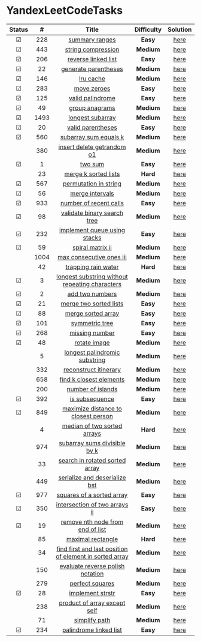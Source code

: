 # YandexLeetCodeTasks

| Status  |  #   |                                                                       Title                                                                       | **Difficulty** |                                     Solution                                      |
| :-----: | :--: | :-----------------------------------------------------------------------------------------------------------------------------------------------: | :------------: | :-------------------------------------------------------------------------------: |
| &#9745; | 228  |                                          [summary ranges](https://leetcode.com/problems/summary-ranges/)                                          |    **Easy**    | [here](https://github.com/VanjaRo/LeetCodeTasksForYandex/blob/main/tasks/228.go)  |
| &#9745; | 443  |                                      [string compression](https://leetcode.com/problems/string-compression/)                                      |   **Medium**   | [here](https://github.com/VanjaRo/LeetCodeTasksForYandex/blob/main/tasks/443.go)  |
| &#9745; | 206  |                                     [reverse linked list](https://leetcode.com/problems/reverse-linked-list/)                                     |    **Easy**    | [here](https://github.com/VanjaRo/LeetCodeTasksForYandex/blob/main/tasks/206.go)  |
| &#9745; |  22  |                                    [generate parentheses](https://leetcode.com/problems/generate-parentheses/)                                    |   **Medium**   |  [here](https://github.com/VanjaRo/LeetCodeTasksForYandex/blob/main/tasks/22.go)  |
| &#9745; | 146  |                                               [lru cache](https://leetcode.com/problems/lru-cache/)                                               |   **Medium**   | [here](https://github.com/VanjaRo/LeetCodeTasksForYandex/blob/main/tasks/146.go)  |
| &#9745; | 283  |                                             [move zeroes](https://leetcode.com/problems/move-zeroes/)                                             |    **Easy**    | [here](https://github.com/VanjaRo/LeetCodeTasksForYandex/blob/main/tasks/283.go)  |
| &#9745; | 125  |                                        [valid palindrome](https://leetcode.com/problems/valid-palindrome/)                                        |    **Easy**    | [here](https://github.com/VanjaRo/LeetCodeTasksForYandex/blob/main/tasks/125.go)  |
| &#9745; |  49  |                                          [group anagrams](https://leetcode.com/problems/group-anagrams/)                                          |   **Medium**   |  [here](https://github.com/VanjaRo/LeetCodeTasksForYandex/blob/main/tasks/49.go)  |
| &#9745; | 1493 |                       [longest subarray](https://leetcode.com/problems/longest-subarray-of-1s-after-deleting-one-element/)                        |   **Medium**   | [here](https://github.com/VanjaRo/LeetCodeTasksForYandex/blob/main/tasks/1493.go) |
| &#9745; |  20  |                                       [valid parentheses](https://leetcode.com/problems/valid-parentheses/)                                       |    **Easy**    |  [here](https://github.com/VanjaRo/LeetCodeTasksForYandex/blob/main/tasks/20.go)  |
| &#9745; | 560  |                                   [subarray sum equals k](https://leetcode.com/problems/subarray-sum-equals-k/)                                   |   **Medium**   | [here](https://github.com/VanjaRo/LeetCodeTasksForYandex/blob/main/tasks/560.go)  |
|  | 380  |                              [insert delete getrandom o1](https://leetcode.com/problems/insert-delete-getrandom-o1/)                              |   **Medium**   | [here](https://github.com/VanjaRo/LeetCodeTasksForYandex/blob/main/tasks/380.go)  |
| &#9745; |  1   |                                                 [two sum](https://leetcode.com/problems/two-sum/)                                                 |    **Easy**    |  [here](https://github.com/VanjaRo/LeetCodeTasksForYandex/blob/main/tasks/1.go)   |
|  |  23  |                                    [merge k sorted lists](https://leetcode.com/problems/merge-k-sorted-lists/)                                    |    **Hard**    |  [here](https://github.com/VanjaRo/LeetCodeTasksForYandex/blob/main/tasks/23.go)  |
| &#9745; | 567  |                                   [permutation in string](https://leetcode.com/problems/permutation-in-string/)                                   |   **Medium**   | [here](https://github.com/VanjaRo/LeetCodeTasksForYandex/blob/main/tasks/567.go)  |
| &#9745; |  56  |                                         [merge intervals](https://leetcode.com/problems/merge-intervals/)                                         |   **Medium**   |  [here](https://github.com/VanjaRo/LeetCodeTasksForYandex/blob/main/tasks/56.go)  |
| &#9745; | 933  |                                  [number of recent calls](https://leetcode.com/problems/number-of-recent-calls/)                                  |    **Easy**    | [here](https://github.com/VanjaRo/LeetCodeTasksForYandex/blob/main/tasks/933.go)  |
| &#9745; |  98  |                             [validate binary search tree](https://leetcode.com/problems/validate-binary-search-tree/)                             |   **Medium**   |  [here](https://github.com/VanjaRo/LeetCodeTasksForYandex/blob/main/tasks/98.go)  |
| &#9745; | 232  |                            [implement queue using stacks](https://leetcode.com/problems/implement-queue-using-stacks/)                            |    **Easy**    | [here](https://github.com/VanjaRo/LeetCodeTasksForYandex/blob/main/tasks/232.go)  |
| &#9745; |  59  |                                        [spiral matrix ii](https://leetcode.com/problems/spiral-matrix-ii/)                                        |   **Medium**   |  [here](https://github.com/VanjaRo/LeetCodeTasksForYandex/blob/main/tasks/59.go)  |
|  | 1004 |                                [max consecutive ones iii](https://leetcode.com/problems/max-consecutive-ones-iii/)                                |   **Medium**   | [here](https://github.com/VanjaRo/LeetCodeTasksForYandex/blob/main/tasks/1004.go) |
|  |  42  |                                     [trapping rain water](https://leetcode.com/problems/trapping-rain-water/)                                     |    **Hard**    |  [here](https://github.com/VanjaRo/LeetCodeTasksForYandex/blob/main/tasks/42.go)  |
| &#9745; |  3   |          [longest substring without repeating characters](https://leetcode.com/problems/longest-substring-without-repeating-characters/)          |   **Medium**   |  [here](https://github.com/VanjaRo/LeetCodeTasksForYandex/blob/main/tasks/3.go)   |
| &#9745; |  2   |                                         [add two numbers](https://leetcode.com/problems/add-two-numbers/)                                         |   **Medium**   |  [here](https://github.com/VanjaRo/LeetCodeTasksForYandex/blob/main/tasks/2.go)   |
| &#9745; |  21  |                                  [merge two sorted lists](https://leetcode.com/problems/merge-two-sorted-lists/)                                  |    **Easy**    |  [here](https://github.com/VanjaRo/LeetCodeTasksForYandex/blob/main/tasks/21.go)  |
| &#9745; |  88  |                                      [merge sorted array](https://leetcode.com/problems/merge-sorted-array/)                                      |    **Easy**    |  [here](https://github.com/VanjaRo/LeetCodeTasksForYandex/blob/main/tasks/88.go)  |
| &#9745; | 101  |                                          [symmetric tree](https://leetcode.com/problems/symmetric-tree/)                                          |    **Easy**    | [here](https://github.com/VanjaRo/LeetCodeTasksForYandex/blob/main/tasks/101.go)  |
| &#9745; | 268  |                                          [missing number](https://leetcode.com/problems/missing-number/)                                          |    **Easy**    | [here](https://github.com/VanjaRo/LeetCodeTasksForYandex/blob/main/tasks/268.go)  |
| &#9745; |  48  |                                            [rotate image](https://leetcode.com/problems/rotate-image/)                                            |   **Medium**   |  [here](https://github.com/VanjaRo/LeetCodeTasksForYandex/blob/main/tasks/48.go)  |
|  |  5   |                           [longest palindromic substring](https://leetcode.com/problems/longest-palindromic-substring/)                           |   **Medium**   |  [here](https://github.com/VanjaRo/LeetCodeTasksForYandex/blob/main/tasks/5.go)   |
|  | 332  |                                   [reconstruct itinerary](https://leetcode.com/problems/reconstruct-itinerary/)                                   |   **Medium**   | [here](https://github.com/VanjaRo/LeetCodeTasksForYandex/blob/main/tasks/332.go)  |
|  | 658  |                                 [find k closest elements](https://leetcode.com/problems/find-k-closest-elements/)                                 |   **Medium**   | [here](https://github.com/VanjaRo/LeetCodeTasksForYandex/blob/main/tasks/658.go)  |
|  | 200  |                                       [number of islands](https://leetcode.com/problems/number-of-islands/)                                       |   **Medium**   | [here](https://github.com/VanjaRo/LeetCodeTasksForYandex/blob/main/tasks/200.go)  |
| &#9745; | 392  |                                          [is subsequence](https://leetcode.com/problems/is-subsequence/)                                          |    **Easy**    | [here](https://github.com/VanjaRo/LeetCodeTasksForYandex/blob/main/tasks/392.go)  |
| &#9745; | 849  |                     [maximize distance to closest person](https://leetcode.com/problems/maximize-distance-to-closest-person/)                     |   **Medium**   | [here](https://github.com/VanjaRo/LeetCodeTasksForYandex/blob/main/tasks/849.go)  |
|  |  4   |                             [median of two sorted arrays](https://leetcode.com/problems/median-of-two-sorted-arrays/)                             |    **Hard**    |  [here](https://github.com/VanjaRo/LeetCodeTasksForYandex/blob/main/tasks/4.go)   |
|  | 974  |                            [subarray sums divisible by k](https://leetcode.com/problems/subarray-sums-divisible-by-k/)                            |   **Medium**   | [here](https://github.com/VanjaRo/LeetCodeTasksForYandex/blob/main/tasks/974.go)  |
|  |  33  |                          [search in rotated sorted array](https://leetcode.com/problems/search-in-rotated-sorted-array/)                          |   **Medium**   |  [here](https://github.com/VanjaRo/LeetCodeTasksForYandex/blob/main/tasks/33.go)  |
|  | 449  |                           [serialize and deserialize bst](https://leetcode.com/problems/serialize-and-deserialize-bst/)                           |   **Medium**   | [here](https://github.com/VanjaRo/LeetCodeTasksForYandex/blob/main/tasks/449.go)  |
| &#9745; | 977  |                               [squares of a sorted array](https://leetcode.com/problems/squares-of-a-sorted-array/)                               |    **Easy**    | [here](https://github.com/VanjaRo/LeetCodeTasksForYandex/blob/main/tasks/977.go)  |
| &#9745; | 350  |                           [intersection of two arrays ii](https://leetcode.com/problems/intersection-of-two-arrays-ii/)                           |    **Easy**    | [here](https://github.com/VanjaRo/LeetCodeTasksForYandex/blob/main/tasks/350.go)  |
| &#9745; |  19  |                        [remove nth node from end of list](https://leetcode.com/problems/remove-nth-node-from-end-of-list/)                        |   **Medium**   |  [here](https://github.com/VanjaRo/LeetCodeTasksForYandex/blob/main/tasks/19.go)  |
|  |  85  |                                       [maximal rectangle](https://leetcode.com/problems/maximal-rectangle/)                                       |    **Hard**    |  [here](https://github.com/VanjaRo/LeetCodeTasksForYandex/blob/main/tasks/85.go)  |
|  |  34  | [find first and last position of element in sorted array](https://leetcode.com/problems/find-first-and-last-position-of-element-in-sorted-array/) |   **Medium**   |  [here](https://github.com/VanjaRo/LeetCodeTasksForYandex/blob/main/tasks/34.go)  |
|  | 150  |                        [evaluate reverse polish notation](https://leetcode.com/problems/evaluate-reverse-polish-notation/)                        |   **Medium**   | [here](https://github.com/VanjaRo/LeetCodeTasksForYandex/blob/main/tasks/150.go)  |
|  | 279  |                                         [perfect squares](https://leetcode.com/problems/perfect-squares/)                                         |   **Medium**   | [here](https://github.com/VanjaRo/LeetCodeTasksForYandex/blob/main/tasks/279.go)  |
| &#9745; |  28  |                                        [implement strstr](https://leetcode.com/problems/implement-strstr/)                                        |    **Easy**    |  [here](https://github.com/VanjaRo/LeetCodeTasksForYandex/blob/main/tasks/28.go)  |
|  | 238  |                            [product of array except self](https://leetcode.com/problems/product-of-array-except-self/)                            |   **Medium**   | [here](https://github.com/VanjaRo/LeetCodeTasksForYandex/blob/main/tasks/238.go)  |
|  |  71  |                                           [simplify path](https://leetcode.com/problems/simplify-path/)                                           |   **Medium**   |  [here](https://github.com/VanjaRo/LeetCodeTasksForYandex/blob/main/tasks/71.go)  |
| &#9745; | 234  |                                  [palindrome linked list](https://leetcode.com/problems/palindrome-linked-list/)                                  |    **Easy**    | [here](https://github.com/VanjaRo/LeetCodeTasksForYandex/blob/main/tasks/234.go)  |
